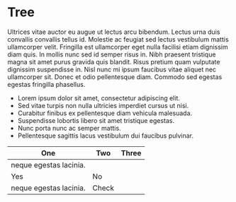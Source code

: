 # Tree

Ultrices vitae auctor eu augue ut lectus arcu bibendum. Lectus urna duis convallis convallis tellus id. Molestie ac feugiat sed lectus vestibulum mattis ullamcorper velit. Fringilla est ullamcorper eget nulla facilisi etiam dignissim diam quis. In mollis nunc sed id semper risus in. Nibh praesent tristique magna sit amet purus gravida quis blandit. Risus pretium quam vulputate dignissim suspendisse in. Nisl nunc mi ipsum faucibus vitae aliquet nec ullamcorper sit. Donec et odio pellentesque diam. Commodo sed egestas egestas fringilla phasellus.

* Lorem ipsum dolor sit amet, consectetur adipiscing elit.
* Sed vitae turpis non nulla ultricies imperdiet cursus ut nisi.
* Curabitur finibus ex pellentesque diam vehicula malesuada.
* Suspendisse lobortis libero sit amet tristique egestas.
* Nunc porta nunc ac semper mattis.
* Pellentesque sagittis lacus vestibulum dui faucibus pulvinar.

| One                    | Two   | Three |
| ---------------------- | ----- | ----- |
| neque egestas lacinia. |       |       |
| Yes                    | No    |       |
| neque egestas lacinia. | Check |       |

